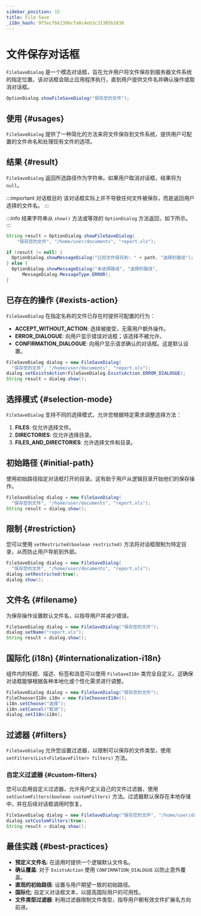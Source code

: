 ```yaml
---
sidebar_position: 15
title: File Save
_i18n_hash: 9f5ecfb61386cfa8c4eb3c31305b1838
---
```

# 文件保存对话框

<DocChip chip='shadow' />
<DocChip chip='since' label='24.21' />
<JavadocLink type="foundation" location="com/webforj/component/optiondialog/FileSaveDialog" top='true'/>

`FileSaveDialog` 是一个模态对话框，旨在允许用户将文件保存到服务器文件系统的指定位置。该对话框会阻止应用程序执行，直到用户提供文件名并确认操作或取消对话框。

```java
OptionDialog.showFileSaveDialog("保存您的文件");
```

## 使用 {#usages}

`FileSaveDialog` 提供了一种简化的方法来将文件保存到文件系统，提供用户可配置的文件命名和处理现有文件的选项。

<ComponentDemo 
path='/webforj/filesavedialogbasic?' 
javaE='https://raw.githubusercontent.com/webforj/webforj-documentation/refs/heads/main/src/main/java/com/webforj/samples/views/optiondialog/filesave/FileSaveDialogBasicView.java'
height = '800px'
/>

## 结果 {#result}

`FileSaveDialog` 返回所选路径作为字符串。如果用户取消对话框，结果将为 `null`。

:::important 对话框目的
该对话框实际上并不导致任何文件被保存，而是返回用户选择的文件名。
:::

:::info
结果字符串从 `show()` 方法或等效的 `OptionDialog` 方法返回，如下所示。
:::

```java showLineNumbers
String result = OptionDialog.showFileSaveDialog(
    "保存您的文件", "/home/user/documents", "report.xls");

if (result != null) {
  OptionDialog.showMessageDialog("已将文件保存到: " + path, "选择的路径");
} else {
  OptionDialog.showMessageDialog("未选择路径", "选择的路径",
      MessageDialog.MessageType.ERROR);
}
```

## 已存在的操作 {#exists-action}

`FileSaveDialog` 在指定名称的文件已存在时提供可配置的行为：

* **ACCEPT_WITHOUT_ACTION**: 选择被接受，无需用户额外操作。
* **ERROR_DIALOGUE**: 向用户显示错误对话框；该选择不被允许。
* **CONFIRMATION_DIALOGUE**: 向用户显示请求确认的对话框。这是默认设置。

```java showLineNumbers
FileSaveDialog dialog = new FileSaveDialog(
  "保存您的文件", "/home/user/documents", "report.xls");
dialog.setExistsAction(FileSaveDialog.ExistsAction.ERROR_DIALOGUE);
String result = dialog.show();
```

## 选择模式 {#selection-mode}

`FileSaveDialog` 支持不同的选择模式，允许您根据特定需求调整选择方法：

1. **FILES**: 仅允许选择文件。
2. **DIRECTORIES**: 仅允许选择目录。
3. **FILES_AND_DIRECTORIES**: 允许选择文件和目录。

## 初始路径 {#initial-path}

使用初始路径指定对话框打开的目录。这有助于用户从逻辑目录开始他们的保存操作。

```java showLineNumbers
FileSaveDialog dialog = new FileSaveDialog(
  "保存您的文件", "/home/user/documents", "report.xls");
String result = dialog.show();
```

## 限制 {#restriction}

您可以使用 `setRestricted(boolean restricted)` 方法将对话框限制为特定目录，从而防止用户导航到外部。

```java showLineNumbers
FileSaveDialog dialog = new FileSaveDialog(
  "保存您的文件", "/home/user/documents", "report.xls");
dialog.setRestricted(true);
dialog.show();
```

## 文件名 {#filename}

为保存操作设置默认文件名，以指导用户并减少错误。

```java showLineNumbers
FileSaveDialog dialog = new FileSaveDialog("保存您的文件");
dialog.setName("report.xls");
String result = dialog.show();
```

## 国际化 (i18n) {#internationalization-i18n}

组件内的标题、描述、标签和消息可以使用 `FileSaveI18n` 类完全自定义。这确保对话框能够根据各种本地化或个性化需求进行调整。

```java showLineNumbers
FileSaveDialog dialog = new FileSaveDialog("保存您的文件");
FileChooserI18n i18n = new FileChooserI18n();
i18n.setChoose("选择");
i18n.setCancel("取消");
dialog.setI18n(i18n);
```

## 过滤器 {#filters}

`FileSaveDialog` 允许您设置过滤器，以限制可以保存的文件类型，使用 `setFilters(List<FileSaveFilter> filters)` 方法。

<ComponentDemo 
path='/webforj/filesavedialogfilters?' 
javaE='https://raw.githubusercontent.com/webforj/webforj-documentation/refs/heads/main/src/main/java/com/webforj/samples/views/optiondialog/filesave/FileSaveDialogFiltersView.java'
height = '800px'
/>

### 自定义过滤器 {#custom-filters}

您可以启用自定义过滤器，允许用户定义自己的文件过滤器，使用 `setCustomFilters(boolean customFilters)` 方法。过滤器默认保存在本地存储中，并在后续对话框调用时恢复。

```java showLineNumbers
FileSaveDialog dialog = new FileSaveDialog("保存您的文件", "/home/user/documents");
dialog.setCustomFilters(true);
String result = dialog.show();
```

## 最佳实践 {#best-practices}

* **预定义文件名**: 在适用时提供一个逻辑默认文件名。
* **确认覆盖**: 对于 `ExistsAction` 使用 `CONFIRMATION_DIALOGUE` 以防止意外覆盖。
* **直观的初始路径**: 设置与用户期望一致的初始路径。
* **国际化**: 自定义对话框文本，以提高国际用户的可用性。
* **文件类型过滤器**: 利用过滤器限制文件类型，指导用户朝有效文件扩展名方向前进。
